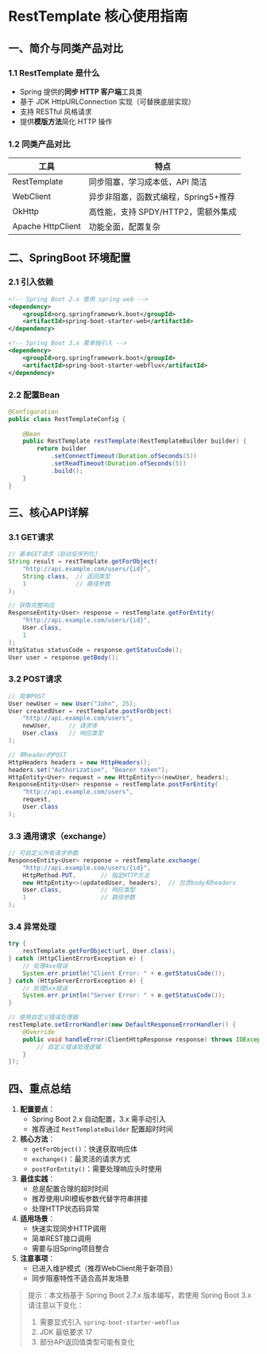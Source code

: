 # RestTemplate 核心使用指南

## 一、简介与同类产品对比

### 1.1 RestTemplate 是什么

- Spring 提供的**同步 HTTP 客户端**工具类
- 基于 JDK HttpURLConnection 实现（可替换底层实现）
- 支持 RESTful 风格请求
- 提供**模版方法**简化 HTTP 操作

### 1.2 同类产品对比

| **工具**          | **特点**                             |
| ----------------- | ------------------------------------ |
| RestTemplate      | 同步阻塞，学习成本低，API 简洁       |
| WebClient         | 异步非阻塞，函数式编程，Spring5+推荐 |
| OkHttp            | 高性能，支持 SPDY/HTTP2，需额外集成  |
| Apache HttpClient | 功能全面，配置复杂                   |

## 二、SpringBoot 环境配置

### 2.1 引入依赖

```xml
<!-- Spring Boot 2.x 使用 spring-web -->
<dependency>
    <groupId>org.springframework.boot</groupId>
    <artifactId>spring-boot-starter-web</artifactId>
</dependency>

<!-- Spring Boot 3.x 需单独引入 -->
<dependency>
    <groupId>org.springframework.boot</groupId>
    <artifactId>spring-boot-starter-webflux</artifactId>
</dependency>
```

### 2.2 配置Bean

```java
@Configuration
public class RestTemplateConfig {
    
    @Bean
    public RestTemplate restTemplate(RestTemplateBuilder builder) {
        return builder
            .setConnectTimeout(Duration.ofSeconds(5))
            .setReadTimeout(Duration.ofSeconds(5))
            .build();
    }
}
```

## 三、核心API详解

### 3.1 GET请求

```java
// 基本GET请求（自动反序列化）
String result = restTemplate.getForObject(
    "http://api.example.com/users/{id}", 
    String.class,  // 返回类型
    1              // 路径参数
);

// 获取完整响应
ResponseEntity<User> response = restTemplate.getForEntity(
    "http://api.example.com/users/{id}",
    User.class,
    1
);
HttpStatus statusCode = response.getStatusCode();
User user = response.getBody();
```

### 3.2 POST请求

```java
// 简单POST
User newUser = new User("John", 25);
User createdUser = restTemplate.postForObject(
    "http://api.example.com/users",
    newUser,     // 请求体
    User.class   // 响应类型
);

// 带header的POST
HttpHeaders headers = new HttpHeaders();
headers.set("Authorization", "Bearer token");
HttpEntity<User> request = new HttpEntity<>(newUser, headers);
ResponseEntity<User> response = restTemplate.postForEntity(
    "http://api.example.com/users",
    request,
    User.class
);
```

### 3.3 通用请求（exchange）

```java
// 可自定义所有请求参数
ResponseEntity<User> response = restTemplate.exchange(
    "http://api.example.com/users/{id}",
    HttpMethod.PUT,       // 指定HTTP方法
    new HttpEntity<>(updatedUser, headers),  // 包含body和headers
    User.class,           // 响应类型
    1                     // 路径参数
);
```

### 3.4 异常处理

```java
try {
    restTemplate.getForObject(url, User.class);
} catch (HttpClientErrorException e) {
    // 处理4xx错误
    System.err.println("Client Error: " + e.getStatusCode());
} catch (HttpServerErrorException e) {
    // 处理5xx错误
    System.err.println("Server Error: " + e.getStatusCode());
}

// 使用自定义错误处理器
restTemplate.setErrorHandler(new DefaultResponseErrorHandler() {
    @Override
    public void handleError(ClientHttpResponse response) throws IOException {
        // 自定义错误处理逻辑
    }
});
```

## 四、重点总结

1. **配置要点**：
   - Spring Boot 2.x 自动配置，3.x 需手动引入
   - 推荐通过 `RestTemplateBuilder` 配置超时时间
2. **核心方法**：
   - `getForObject()`：快速获取响应体
   - `exchange()`：最灵活的请求方式
   - `postForEntity()`：需要处理响应头时使用
3. **最佳实践**：
   - 总是配置合理的超时时间
   - 推荐使用URI模板参数代替字符串拼接
   - 处理HTTP状态码异常
4. **适用场景**：
   - 快速实现同步HTTP调用
   - 简单REST接口调用
   - 需要与旧Spring项目整合
5. **注意事项**：
   - 已进入维护模式（推荐WebClient用于新项目）
   - 同步阻塞特性不适合高并发场景

> 提示：本文档基于 Spring Boot 2.7.x 版本编写，若使用 Spring Boot 3.x 请注意以下变化：
>
> 1. 需要显式引入 `spring-boot-starter-webflux`
> 2. JDK 最低要求 17
> 3. 部分API返回值类型可能有变化

